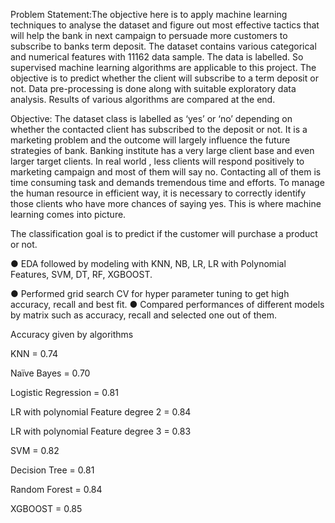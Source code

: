Problem Statement:The objective here is to apply machine learning techniques to analyse the dataset and figure out most effective tactics that will help the bank in next campaign to persuade more customers to subscribe to banks term deposit. The dataset contains various categorical and numerical features with 11162 data sample. The data is labelled. So supervised machine learning algorithms are applicable to this project. The objective is to predict whether the client will subscribe to a term deposit or not. Data pre-processing is done along with suitable exploratory data analysis. Results of various algorithms are compared at the end.

Objective: The dataset class is labelled as ‘yes’ or ‘no’ depending on whether the contacted client has subscribed to the deposit or not. It is a marketing problem and the outcome will largely influence the future strategies of bank. Banking institute has a very large client base and even larger target clients. In real world , less clients will respond positively to marketing campaign and most of them will say no. Contacting all of them is time consuming task and demands tremendous time and efforts. To manage the human resource in efficient way, it is necessary to correctly identify those clients who have more chances of saying yes. This is where machine learning comes into picture.

The classification goal is to predict if the customer will purchase a product or not.

● EDA followed by modeling with KNN, NB, LR, LR with Polynomial Features, SVM, DT, RF,
XGBOOST.

● Performed grid search CV for hyper parameter tuning to get high accuracy, recall and best fit.
● Compared performances of different models by matrix such as accuracy, recall and selected
one out of them.

Accuracy given by algorithms

KNN = 0.74

Naïve Bayes = 0.70

Logistic Regression = 0.81

LR with polynomial Feature degree 2 = 0.84

LR with polynomial Feature degree 3 = 0.83

SVM = 0.82

Decision Tree = 0.81

Random Forest = 0.84

XGBOOST = 0.85
